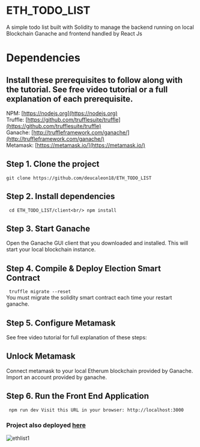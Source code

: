 # ETH_TODO_LIST
A simple todo list built with Solidity to manage the backend running on local Blockchain Ganache and frontend handled by React Js

# Dependencies
## Install these prerequisites to follow along with the tutorial. See free video tutorial or a full explanation of each prerequisite.

NPM: [https://nodejs.org](https://nodejs.org)<br/>
Truffle: [https://github.com/trufflesuite/truffle](https://github.com/trufflesuite/truffle)<br/>
Ganache: [http://truffleframework.com/ganache/](http://truffleframework.com/ganache/)<br/>
Metamask: [https://metamask.io/](https://metamask.io/)<br/>

## Step 1. Clone the project<br/>
` git clone https://github.com/deucaleon18/ETH_TODO_LIST `

## Step 2. Install dependencies<br/>
`  cd ETH_TODO_LIST/client<br/>
   npm install `


## Step 3. Start Ganache
Open the Ganache GUI client that you downloaded and installed. This will start your local blockchain instance.


## Step 4. Compile & Deploy Election Smart Contract<br/>
`  truffle migrate --reset `<br/>
You must migrate the solidity smart contract each time your restart ganache. 


## Step 5. Configure Metamask
See free video tutorial for full explanation of these steps:


## Unlock Metamask
Connect metamask to your local Etherum blockchain provided by Ganache.
Import an account provided by ganache.


## Step 6. Run the Front End Application
` npm run dev Visit this URL in your browser: http://localhost:3000`

### Project also deployed [here](http://eth-todo-list.vercel.app/)

![ethlist1](https://user-images.githubusercontent.com/77899467/133526665-38b33d46-99b0-45e5-a974-68092bef3f8d.png)


